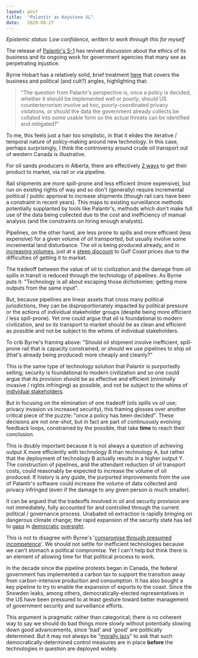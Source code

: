 ```yaml
---
layout: post
title:  "Palantir as Keystone XL"
date:   2020-08-27
---
```


*Epistemic status: Low confidence, written to work through this for myself*

The release of [Palantir's S-1][palantir_s1] has revived discussion about the ethics of its business and its ongoing work for government agencies that many see as perpetrating injustice.

Byrne Hobart has a relatively solid, brief treatment [here][hobart_palantir] that covers the business and political (and cult?) angles, highlighting that:

>"The question from Palantir’s perspective is, once a policy is decided, whether it should be implemented well or poorly; should US counterterrorism involve ad hoc, poorly-coordinated privacy violations, or should the data the government already collects be collated into some usable form so the actual threats can be identified and mitigated?"

To me, this feels just a hair too simplistic, in that it elides the iterative / temporal nature of policy-making around new technology. In this case, perhaps surprisingly, I think the controversy around crude oil transport out of western Canada is illustrative.

For oil sands producers in Alberta, there are effectively [2 ways][wcs_discount] to get their product to market, via rail or via pipeline.

Rail shipments are more spill-prone and less efficient (more expensive), but run on existing rights of way and so don't (generally) require incremental political / public approval to increase shipments (though rail cars have been a constraint in recent years). This maps to existing surveillance methods potentially supplanted by tools like Palantir's, methods which don't make full use of the data being collected due to the cost and inefficiency of manual analysis (and the constraints on hiring enough analysts).

Pipelines, on the other hand, are less prone to spills and more efficient (less expensive) for a given volume of oil transported, but usually involve some incremental land disturbance. The oil is being produced already, and in [increasing volumes][historical_production], just at a [steep discount][wcs_discount] to Gulf Coast prices due to the difficulties of getting it to market.

The tradeoff between the value of oil to civilization and the damage from oil spills in transit is reduced through the technology of pipelines. As Byrne puts it: "Technology is all about escaping those dichotomies: getting more outputs from the same input".

But, because pipelines are linear assets that cross many political jurisdictions, they can be disproportionately impacted by political pressure or the actions of individual stakeholder groups (despite being more efficient / less spill-prone). Yet one could argue that oil is foundational to modern civilization, and so its transport to market should be as clean and efficient as possible and not be subject to the whims of individual stakeholders.

To crib Byrne's framing above: "Should oil shipment involve inefficient, spill-prone rail that is capacity constrained, or should we use pipelines to ship oil (that's already being produced) more cheaply and cleanly?"

This is the same type of technology solution that Palantir is purportedly selling; security is foundational to modern civilization and so one could argue that its provision should be as effective and efficient (minimally invasive / rights infringing) as possible, and not be subject to the whims of [individual stakeholders][maven_withdrawal].

But in focusing on the elimination of one tradeoff (oils spills vs oil use; privacy invasion vs increased security), this framing glosses over another critical piece of the puzzle: "once a policy has been decided". These decisions are not one-shot, but in fact are part of continuously evolving feedback loops, constrained by the possible, that take **time** to reach their conclusion.

This is doubly important because it is not always a question of achieving output X more efficiently with technology B than technology A, but rather that the deployment of technology B actually results in a higher output Y. The construction of pipelines, and the attendant reduction of oil transport costs, could reasonably be expected to increase the volume of oil produced. If history is any guide, the purported improvements from the use of Palantir's software could increase the volume of data collected and privacy infringed (even if the damage to any given person is much smaller).

It can be argued that the tradeoffs involved in oil and security provision are not immediately, fully accounted for and controlled through the current political / governance process. Unabated oil extraction is rapidly bringing on dangerous climate change; the rapid expansion of the security state has led to [gaps][aclu_xkeyscore] in [democratic][snowden] [oversight][drone_strikes].

This is not to disagree with Byrne's '[compromise through presumed incompetence][compromise]'. We should not settle for inefficient technologies because we can't stomach a political compromise. Yet I can't help but think there is an element of allowing time for that political process to work.

In the decade since the pipeline protests began in Canada, the federal government has implemented a carbon tax to support the transition away from carbon-intensive production and consumption. It has also bought a key pipeline to try to enable the expansion of exports to the coast. Since the Snowden leaks, among others, democratically-elected representatives in the US have been pressured to at least gesture toward better management of government security and surveillance efforts.

This argument is pragmatic rather than categorical; there is no coherent way to say we should do bad things more slowly without potentially slowing down good advancements, since 'bad' and 'good' are politically determined. But it may not always be "[morally lazy][hobart_palantir]" to ask that such democratically-determined control measures are in place **before** the technologies in question are deployed widely.

[palantir_s1]: [https://www.sec.gov/Archives/edgar/data/1321655/000119312520230013/d904406ds1.htm]

[hobart_palantir]: [https://diff.substack.com/p/palantir-on-business-cults-and-politics]

[historical_production]: [https://www.cer-rec.gc.ca/nrg/sttstc/crdlndptrlmprdct/stt/crdlsmmr/crdlsmmr-eng.html]

[wcs_discount]: [https://www.oilsandsmagazine.com/market-insights/crude-oil-pricing-differentials-why-alberta-crude-sells-at-deep-discount-to-wti]

[maven_withdrawal]: [https://www.wired.com/story/google-wont-renew-controversial-pentagon-ai-project/]

[aclu_xkeyscore]: [https://www.aclu.org/blog/national-security/secrecy/guide-what-we-now-know-about-nsas-dragnet-searches-your]

[snowden]: [https://www.bbc.com/news/world-us-canada-23123964]

[drone_strikes]: [https://web.law.columbia.edu/human-rights-institute/counterterrorism/drone-strikes/counting-drone-strike-deaths]

[compromise]: [https://diff.substack.com/p/against-compromise-through-presumed]
